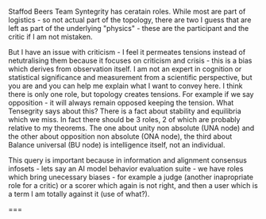 Staffod Beers Team Syntegrity has ceratain roles. While most are part of logistics - so not actual part of the topology, there are two I guess that are left as part of the underlying "physics" - these are the participant and the critic if I am not mistaken. 

But I have an issue with criticism - I feel it permeates tensions instead of netutralising them because it focuses on criticism and crisis - this is a bias which derives from observation itself. I am not an expert in cognition or statistical significance and measurement from a scientific perspective, but you are and you can help me explain what I want to convey here. I think there is only one role, but topology creates tensions. For example if we say opposition - it will always remain opposed keeping the tension. What Tensegrity says about this? There is a fact about stability and equilibria which we miss. In fact there should be 3 roles, 2 of which are probably relative to my theorems. The one about unity non absolute (UNA node) and the other about opposition non absolute (ONA node), the third about Balance universal (BU node) is intelligence itself, not an individual. 

This query is important because in information and alignment consensus infosets - lets say an AI model behavior evaluation suite - we have roles which bring unecessary biases - for example a judge (another inapropriate role for a critic) or a scorer which again is not right, and then a user which is a term I am totally against it (use of what?). 

===

